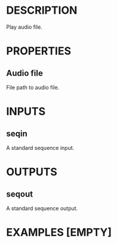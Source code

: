 # DESCRIPTION

Play audio file.

# PROPERTIES

## Audio file

File path to audio file.

# INPUTS

## seqin

A standard sequence input.

# OUTPUTS

## seqout

A standard sequence output.

# EXAMPLES [EMPTY]
